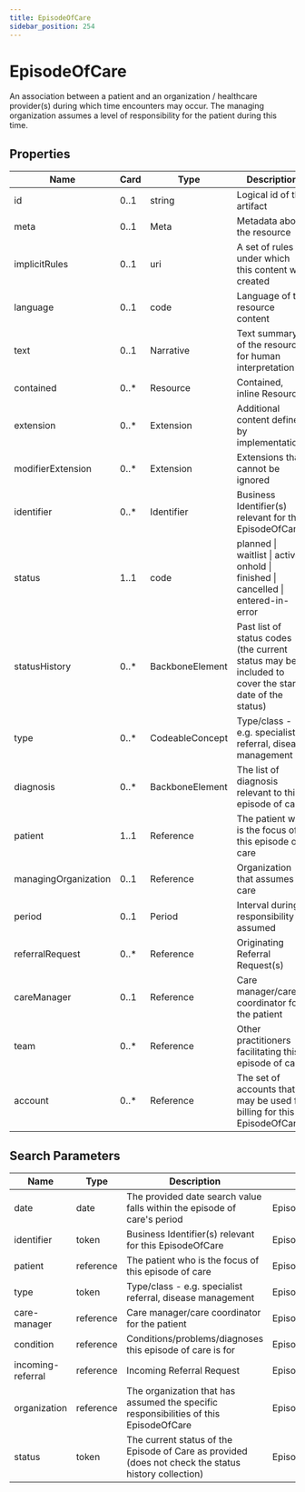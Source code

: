 ```yaml
---
title: EpisodeOfCare
sidebar_position: 254
---
```


# EpisodeOfCare

An association between a patient and an organization / healthcare provider(s) during which time encounters may occur.
  The managing organization assumes a level of responsibility for the patient during this time.

## Properties

| Name | Card | Type | Description |
| --- | --- | --- | --- |
| id | 0..1 | string | Logical id of this artifact
| meta | 0..1 | Meta | Metadata about the resource
| implicitRules | 0..1 | uri | A set of rules under which this content was created
| language | 0..1 | code | Language of the resource content
| text | 0..1 | Narrative | Text summary of the resource, for human interpretation
| contained | 0..* | Resource | Contained, inline Resources
| extension | 0..* | Extension | Additional content defined by implementations
| modifierExtension | 0..* | Extension | Extensions that cannot be ignored
| identifier | 0..* | Identifier | Business Identifier(s) relevant for this EpisodeOfCare
| status | 1..1 | code | planned \| waitlist \| active \| onhold \| finished \| cancelled \| entered-in-error
| statusHistory | 0..* | BackboneElement | Past list of status codes (the current status may be included to cover the start date of the status)
| type | 0..* | CodeableConcept | Type/class  - e.g. specialist referral, disease management
| diagnosis | 0..* | BackboneElement | The list of diagnosis relevant to this episode of care
| patient | 1..1 | Reference | The patient who is the focus of this episode of care
| managingOrganization | 0..1 | Reference | Organization that assumes care
| period | 0..1 | Period | Interval during responsibility is assumed
| referralRequest | 0..* | Reference | Originating Referral Request(s)
| careManager | 0..1 | Reference | Care manager/care coordinator for the patient
| team | 0..* | Reference | Other practitioners facilitating this episode of care
| account | 0..* | Reference | The set of accounts that may be used for billing for this EpisodeOfCare

## Search Parameters

| Name | Type | Description | Expression
| --- | --- | --- | --- |
| date | date | The provided date search value falls within the episode of care's period | EpisodeOfCare.period
| identifier | token | Business Identifier(s) relevant for this EpisodeOfCare | EpisodeOfCare.identifier
| patient | reference | The patient who is the focus of this episode of care | EpisodeOfCare.patient
| type | token | Type/class  - e.g. specialist referral, disease management | EpisodeOfCare.type
| care-manager | reference | Care manager/care coordinator for the patient | EpisodeOfCare.careManager
| condition | reference | Conditions/problems/diagnoses this episode of care is for | EpisodeOfCare.diagnosis.condition
| incoming-referral | reference | Incoming Referral Request | EpisodeOfCare.referralRequest
| organization | reference | The organization that has assumed the specific responsibilities of this EpisodeOfCare | EpisodeOfCare.managingOrganization
| status | token | The current status of the Episode of Care as provided (does not check the status history collection) | EpisodeOfCare.status

